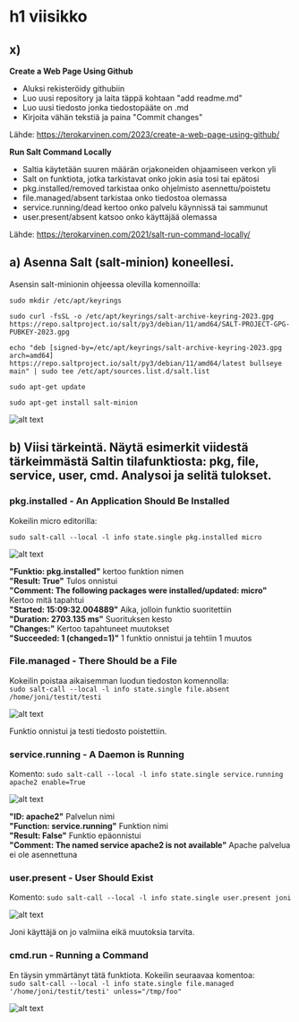 # h1 viisikko #

## x) ##

**Create a Web Page Using Github**
- Aluksi rekisteröidy githubiin
- Luo uusi repository ja laita täppä kohtaan "add readme.md"
- Luo uusi tiedosto jonka tiedostopääte on .md
- Kirjoita vähän tekstiä ja paina "Commit changes"

Lähde: https://terokarvinen.com/2023/create-a-web-page-using-github/

**Run Salt Command Locally**
- Saltia käytetään suuren määrän orjakoneiden ohjaamiseen verkon yli
- Salt on funktiota, jotka tarkistavat onko jokin asia tosi tai epätosi
- pkg.installed/removed tarkistaa onko ohjelmisto asennettu/poistetu
- file.managed/absent tarkistaa onko tiedostoa olemassa
- service.running/dead kertoo onko palvelu käynnissä tai sammunut
- user.present/absent katsoo onko käyttäjää olemassa

Lähde: https://terokarvinen.com/2021/salt-run-command-locally/

## a) Asenna Salt (salt-minion) koneellesi. ##

Asensin salt-minionin ohjeessa olevilla komennoilla:

`sudo mkdir /etc/apt/keyrings`

`sudo curl -fsSL -o /etc/apt/keyrings/salt-archive-keyring-2023.gpg https://repo.saltproject.io/salt/py3/debian/11/amd64/SALT-PROJECT-GPG-PUBKEY-2023.gpg`

`echo "deb [signed-by=/etc/apt/keyrings/salt-archive-keyring-2023.gpg arch=amd64] https://repo.saltproject.io/salt/py3/debian/11/amd64/latest bullseye main" | sudo tee /etc/apt/sources.list.d/salt.list `

`sudo apt-get update`

`sudo apt-get install salt-minion`

![alt text](https://github.com/faltjon/Infra-as-code/blob/main/h1/kuvat/1-salt.png " ")

## b) Viisi tärkeintä. Näytä esimerkit viidestä tärkeimmästä Saltin tilafunktiosta: pkg, file, service, user, cmd. Analysoi ja selitä tulokset. ##

### pkg.installed - An Application Should Be Installed ###
Kokeilin micro editorilla:

`sudo salt-call --local -l info state.single pkg.installed micro`

![alt text](https://github.com/faltjon/Infra-as-code/blob/main/h1/kuvat/2-micro.png " ")

**"Funktio: pkg.installed"** kertoo funktion nimen  
**"Result: True"** Tulos onnistui  
**"Comment: The following packages were installed/updated: micro"** Kertoo mitä tapahtui  
**"Started: 15:09:32.004889"** Aika, jolloin funktio suoritettiin  
**"Duration: 2703.135 ms"** Suorituksen kesto  
**"Changes:"** Kertoo tapahtuneet muutokset  
**"Succeeded: 1 (changed=1)"** 1 funktio onnistui ja tehtiin 1 muutos  

### File.managed - There Should be a File ###

Kokeilin poistaa aikaisemman luodun tiedoston komennolla:  
`sudo salt-call --local -l info state.single file.absent /home/joni/testit/testi`  

![alt text](https://github.com/faltjon/Infra-as-code/blob/main/h1/kuvat/3-testi.png " ")

Funktio onnistui ja testi tiedosto poistettiin.

### service.running - A Daemon is Running ###

Komento: `sudo salt-call --local -l info state.single service.running apache2 enable=True`  

![alt text](https://github.com/faltjon/Infra-as-code/blob/main/h1/kuvat/4-apache.png " ")

**"ID: apache2"** Palvelun nimi  
**"Function: service.running"** Funktion nimi  
**"Result: False"** Funktio epäonnistui  
**"Comment: The named service apache2 is not available"** Apache palvelua ei ole asennettuna  

### user.present - User Should Exist ###

Komento: `sudo salt-call --local -l info state.single user.present joni`  

![alt text](https://github.com/faltjon/Infra-as-code/blob/main/h1/kuvat/5-user.png " ")

Joni käyttäjä on jo valmiina eikä muutoksia tarvita.

### cmd.run - Running a Command ###

En täysin ymmärtänyt tätä funktiota. Kokeilin seuraavaa komentoa:  
`sudo salt-call --local -l info state.single file.managed '/home/joni/testit/testi' unless="/tmp/foo"`

![alt text](https://github.com/faltjon/Infra-as-code/blob/main/h1/kuvat/6-cmd.png " ")

